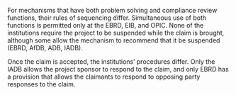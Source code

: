 For mechanisms that have both problem solving and compliance review functions, their rules of sequencing differ. Simultaneous use of both functions is permitted only at the EBRD, EIB, and OPIC. None of the institutions require the project to be suspended while the claim is brought, although some allow the mechanism to recommend that it be suspended (EBRD, AfDB, ADB, IADB).

Once the claim is accepted, the institutions’ procedures differ. Only the IADB allows the project sponsor to respond to the claim, and only EBRD has a provision that allows the claimants to respond to opposing party responses to the claim.
